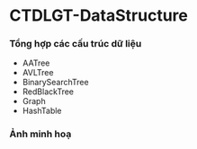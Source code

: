 # CTDLGT-DataStructure
### Tổng hợp các cấu trúc dữ liệu
+ AATree
+ AVLTree
+ BinarySearchTree
+ RedBlackTree
+ Graph
+ HashTable
### Ảnh minh hoạ
